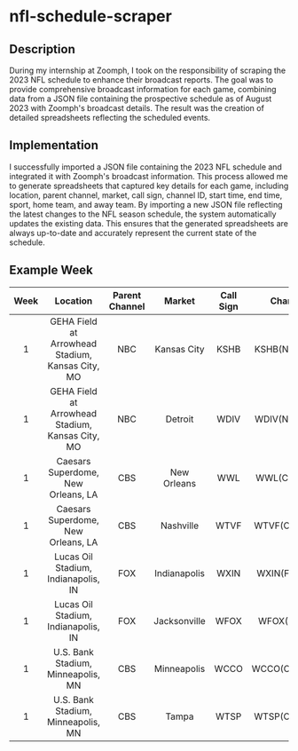 # nfl-schedule-scraper
## Description
During my internship at Zoomph, I took on the responsibility of scraping the 2023 NFL schedule to enhance their broadcast reports. The goal was to provide comprehensive broadcast information for each game, combining data from a JSON file containing the prospective schedule as of August 2023 with Zoomph's broadcast details. The result was the creation of detailed spreadsheets reflecting the scheduled events.

## Implementation
I successfully imported a JSON file containing the 2023 NFL schedule and integrated it with Zoomph's broadcast information. This process allowed me to generate spreadsheets that captured key details for each game, including location, parent channel, market, call sign, channel ID, start time, end time, sport, home team, and away team. By importing a new JSON file reflecting the latest changes to the NFL season schedule, the system automatically updates the existing data. This ensures that the generated spreadsheets are always up-to-date and accurately represent the current state of the schedule.

## Example Week


| Week | Location | Parent Channel  | Market | Call Sign  | Channel ID | Start Time  | End Time | Sport | Home Team  | Away Team |
| :---: | :---: | :---: | :---: | :---: | :---: | :---: | :---: | :---: | :---: | :---: |
| 1  | GEHA Field at Arrowhead Stadium, Kansas City, MO  | NBC  | Kansas City  | KSHB  | KSHB(NBC)-8223  | 2023-09-07 23:50:00  | 2023-09-08 03:50:00  | Football  | Kansas City Chiefs  | Detroit Lions  |
| 1  | GEHA Field at Arrowhead Stadium, Kansas City, MO  | NBC  | Detroit  | WDIV  | WDIV(NBC)-8288  | 2023-09-07 23:50:00  | 2023-09-08 03:50:00  | Football  | Kansas City Chiefs   | Detroit Lions  |
| 1  | Caesars Superdome, New Orleans, LA  | CBS  | New Orleans  | WWL | WWL(CBS)-8418  | 2023-09-10 16:30:00  | 2023-09-10 20:30:00  | Football  | New Orleans Saints  | Tennessee Titans  |
| 1  | Caesars Superdome, New Orleans, LA  | CBS  | Nashville  | WTVF  | WTVF(CBS)-8402 | 2023-09-10 16:30:00  | 2023-09-10 20:30:00  | Football  | New Orleans Saints  | Tennessee Titans  |
| 1  | Lucas Oil Stadium, Indianapolis, IN  | FOX  | Indianapolis  | WXIN  | WXIN(Fox)-8421  | 2023-09-10 16:30:00  | 2023-09-10 20:30:00  | Football  | Indianapolis Colts  | Jacksonville Jaguars  |
| 1  | Lucas Oil Stadium, Indianapolis, IN  | FOX  | Jacksonville  | WFOX  | WFOX(Fox)-442  | 2023-09-10 16:30:00  | 2023-09-10 20:30:00  | Football  | Indianapolis Colts  |  Jacksonville Jaguars  |
| 1  | U.S. Bank Stadium, Minneapolis, MN  | CBS | Minneapolis  | WCCO  | WCCO(CBS)-8276l  | 2023-09-10 16:30:00  | 2023-09-10 20:30:00  | Football  | Minnesota Vikings  |  Tampa Bay Buccaneers  |
| 1  | U.S. Bank Stadium, Minneapolis, MN  | CBS  | Tampa  | WTSP  | WTSP(CBS)-8127  | 2023-09-10 16:30:00  | 2023-09-10 20:30:00  | Football  | Minnesota Vikings  | Tampa Bay Buccaneers  |


